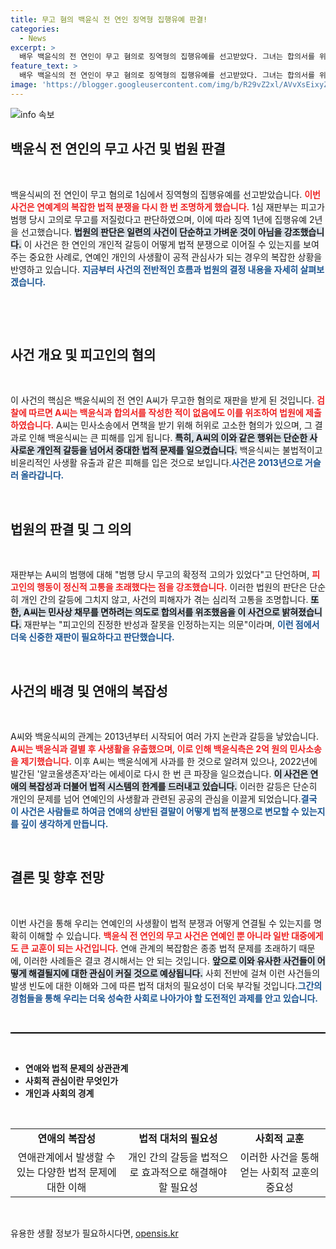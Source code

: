 ```yaml
---
title: 무고 혐의 백윤식 전 연인 징역형 집행유예 판결!
categories:
  - News
excerpt: >
  배우 백윤식의 전 연인이 무고 혐의로 징역형의 집행유예를 선고받았다. 그녀는 합의서를 위조해 백윤식을 고소하고, 그로 인해 심각한 법적 문제에 직면하게 했다. 사건의 전후 이야기가 궁금하다면 클릭!
feature_text: >
  배우 백윤식의 전 연인이 무고 혐의로 징역형의 집행유예를 선고받았다. 그녀는 합의서를 위조해 백윤식을 고소하고, 그로 인해 심각한 법적 문제에 직면하게 했다. 사건의 전후 이야기가 궁금하다면 클릭!
image: 'https://blogger.googleusercontent.com/img/b/R29vZ2xl/AVvXsEixyZcFfHzMRdzZMjFBmAUKJYCLCGyLL1o632UiGVXcaFdKo_bkvkuCioo0uUKlGfBVcT3P84aROyZIXSBEx3Aw5nCQ3pTgDom1WDC4m8eifvWiAmWEEVb4x6G_l8C0QH225ldMjyaFvpxGEBGNO37VmDTDMHGhJPq73UglMfDca1-0aw/s1600/blogspot.png'
---
```


<p><img src="https://blogger.googleusercontent.com/img/b/R29vZ2xl/AVvXsEixyZcFfHzMRdzZMjFBmAUKJYCLCGyLL1o632UiGVXcaFdKo_bkvkuCioo0uUKlGfBVcT3P84aROyZIXSBEx3Aw5nCQ3pTgDom1WDC4m8eifvWiAmWEEVb4x6G_l8C0QH225ldMjyaFvpxGEBGNO37VmDTDMHGhJPq73UglMfDca1-0aw/s1600/blogspot.png" alt="info 속보" /></p>

<h2 data-ke-size="size26">백윤식 전 연인의 무고 사건 및 법원 판결</h2>

<p data-ke-size="size16">&nbsp;</p>

<p>백윤식씨의 전 연인이 무고 혐의로 1심에서 징역형의 집행유예를 선고받았습니다. <b><span style="color: #ee2323;">이번 사건은 연예계의 복잡한 법적 분쟁을 다시 한 번 조명하게 했습니다.</span></b> 1심 재판부는 피고가 범행 당시 고의로 무고를 저질렀다고 판단하였으며, 이에 따라 징역 1년에 집행유예 2년을 선고했습니다. <b><span style="background-color: #21538527;">법원의 판단은 일련의 사건이 단순하고 가벼운 것이 아님을 강조했습니다.</span></b> 이 사건은 한 연인의 개인적 갈등이 어떻게 법적 분쟁으로 이어질 수 있는지를 보여주는 중요한 사례로, 연예인 개인의 사생활이 공적 관심사가 되는 경우의 복잡한 상황을 반영하고 있습니다. <b><span style="color: #1a5490;">지금부터 사건의 전반적인 흐름과 법원의 결정 내용을 자세히 살펴보겠습니다.</span></b></p>

<p data-ke-size="size16">&nbsp;</p>

<p data-ke-size="size16">&nbsp;</p>

<h2 data-ke-size="size26">사건 개요 및 피고인의 혐의</h2>

<p data-ke-size="size16">&nbsp;</p>

<p>이 사건의 핵심은 백윤식씨의 전 연인 A씨가 무고한 혐의로 재판을 받게 된 것입니다. <b><span style="color: #ee2323;">검찰에 따르면 A씨는 백윤식과 합의서를 작성한 적이 없음에도 이를 위조하여 법원에 제출하였습니다.</span></b> A씨는 민사소송에서 면책을 받기 위해 허위로 고소한 혐의가 있으며, 그 결과로 인해 백윤식씨는 큰 피해를 입게 됩니다. <b><span style="background-color: #21538527;">특히, A씨의 이와 같은 행위는 단순한 사사로운 개인적 갈등을 넘어서 중대한 법적 문제를 일으켰습니다.</span></b> 백윤식씨는 불법적이고 비윤리적인 사생활 유출과 같은 피해를 입은 것으로 보입니다.<b><span style="color: #1a5490;">사건은 2013년으로 거슬러 올라갑니다.</span></b> </p>

<p data-ke-size="size16">&nbsp;</p>

<h2 data-ke-size="size26">법원의 판결 및 그 의의</h2>

<p data-ke-size="size16">&nbsp;</p>

<p>재판부는 A씨의 범행에 대해 "범행 당시 무고의 확정적 고의가 있었다"고 단언하며, <b><span style="color: #ee2323;">피고인의 행동이 정신적 고통을 초래했다는 점을 강조했습니다.</span></b> 이러한 법원의 판단은 단순히 개인 간의 갈등에 그치지 않고, 사건의 피해자가 겪는 심리적 고통을 조명합니다. <b><span style="background-color: #21538527;">또한, A씨는 민사상 채무를 면하려는 의도로 합의서를 위조했음을 이 사건으로 밝혀졌습니다.</span></b> 재판부는 "피고인의 진정한 반성과 잘못을 인정하는지는 의문"이라며, <b><span style="color: #1a5490;">이런 점에서 더욱 신중한 재판이 필요하다고 판단했습니다.</span></b></p>

<p data-ke-size="size16">&nbsp;</p>

<h2 data-ke-size="size26">사건의 배경 및 연애의 복잡성</h2>

<p data-ke-size="size16">&nbsp;</p>

<p>A씨와 백윤식씨의 관계는 2013년부터 시작되어 여러 가지 논란과 갈등을 낳았습니다. <b><span style="color: #ee2323;">A씨는 백윤식과 결별 후 사생활을 유출했으며, 이로 인해 백윤식측은 2억 원의 민사소송을 제기했습니다.</span></b> 이후 A씨는 백윤식에게 사과를 한 것으로 알려져 있으나, 2022년에 발간된 '알코올생존자'라는 에세이로 다시 한 번 큰 파장을 일으켰습니다. <b><span style="background-color: #21538527;">이 사건은 연애의 복잡성과 더불어 법적 시스템의 한계를 드러내고 있습니다.</span></b> 이러한 갈등은 단순히 개인의 문제를 넘어 연예인의 사생활과 관련된 공공의 관심을 이끌게 되었습니다.<b><span style="color: #1a5490;">결국 이 사건은 사람들로 하여금 연애의 상반된 결말이 어떻게 법적 분쟁으로 변모할 수 있는지를 깊이 생각하게 만듭니다.</span></b></p>

<p data-ke-size="size16">&nbsp;</p>

<h2 data-ke-size="size26">결론 및 향후 전망</h2>

<p data-ke-size="size16">&nbsp;</p>

<p>이번 사건을 통해 우리는 연예인의 사생활이 법적 분쟁과 어떻게 연결될 수 있는지를 명확히 이해할 수 있습니다. <b><span style="color: #ee2323;">백윤식 전 연인의 무고 사건은 연예인 뿐 아니라 일반 대중에게도 큰 교훈이 되는 사건입니다.</span></b> 연애 관계의 복잡함은 종종 법적 문제를 초래하기 때문에, 이러한 사례들은 결코 경시해서는 안 되는 것입니다. <b><span style="background-color: #21538527;">앞으로 이와 유사한 사건들이 어떻게 해결될지에 대한 관심이 커질 것으로 예상됩니다.</span></b> 사회 전반에 걸쳐 이런 사건들의 발생 빈도에 대한 이해와 그에 따른 법적 대처의 필요성이 더욱 부각될 것입니다.<b><span style="color: #1a5490;">그간의 경험들을 통해 우리는 더욱 성숙한 사회로 나아가야 할 도전적인 과제를 안고 있습니다.</span></b></p>

<p data-ke-size="size16">&nbsp;</p>

<hr style="height: 2px; background-color: #000;">

<p data-ke-size="size16">&nbsp;</p>

<ul>
    <li><b>연애와 법적 문제의 상관관계</b></li>
    <li><b>사회적 관심이란 무엇인가</b></li>
    <li><b>개인과 사회의 경계</b></li>
</ul>

<p data-ke-size="size16">&nbsp;</p>

<table style="width: 100%; height: auto;">
    <tr>
        <td style="text-align: center; height: 17px;"><b>연애의 복잡성</b></td>
        <td style="text-align: center; height: 17px;"><b>법적 대처의 필요성</b></td>
        <td style="text-align: center; height: 17px;"><b>사회적 교훈</b></td>
    </tr>
    <tr>
        <td style="text-align: center; height: 17px;">연애관계에서 발생할 수 있는 다양한 법적 문제에 대한 이해</td>
        <td style="text-align: center; height: 17px;">개인 간의 갈등을 법적으로 효과적으로 해결해야 할 필요성</td>
        <td style="text-align: center; height: 17px;">이러한 사건을 통해 얻는 사회적 교훈의 중요성</td>
    </tr>
</table>

<p data-ke-size="size16">&nbsp;</p>
유용한 생활 정보가 필요하시다면, <a href="https://opensis.kr" rel="dofollow">opensis.kr</a>


